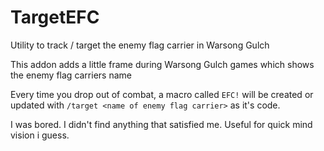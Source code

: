 # TargetEFC

Utility to track / target the enemy flag carrier in Warsong Gulch

This addon adds a little frame during Warsong Gulch games which shows the enemy flag carriers name

Every time you drop out of combat, a macro called `EFC!` will be created or updated with `/target <name of enemy flag carrier>` as it's code.

I was bored. I didn't find anything that satisfied me. Useful for quick mind vision i guess.
